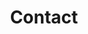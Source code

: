 ---
# An instance of the Contact widget.
widget: contact

# This file represents a page section.
headless: true

# Order that this section appears on the page.
weight: 130

title: Contact
subtitle:

content:
  # Automatically link email and phone or display as text?
  autolink: false

  # Email form provider
  form:
    provider: netlify
    formspree:
      id:
    netlify:
      # Enable CAPTCHA challenge to reduce spam?
      captcha: true

  # Contact details (edit or remove options as required)
  # email: pk.qa@outlook.com
  contact_links:
    - icon: ceur
      icon_pack: ai
      name: Matrix
      link: 'https://matrix.to/#/@philip_khor:matrix.org'

design:
  columns: '2'
---